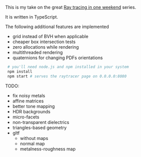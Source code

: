 This is my take on the great [Ray tracing in one weekend](https://raytracing.github.io) series.

It is written in TypeScript.

The following additional features are implemented
- grid instead of BVH when applicable
- cheaper box intersection tests
- zero allocations while rendering
- multithreaded rendering
- quaternions for changing PDFs orientations

```bash
 # you'll need node.js and npm installed in your system
 npm install 
 npm start # serves the raytracer page on 0.0.0.0:8080
```

TODO:
- fix noisy metals
- affine matrices
- better tone mapping
- HDR backgrounds
- micro-facets
- non-transparent dielectrics
- triangles-based geometry
- gltf
  - without maps 
  - normal map
  - metalness-roughness map
